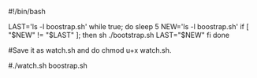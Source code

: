 #!/bin/bash

LAST='ls -l boostrap.sh'
while true; do
  sleep 5
  NEW='ls -l boostrap.sh'
  if [ "$NEW" != "$LAST" ]; then
    sh ./bootstrap.sh
    LAST="$NEW"
  fi
done


#Save it as watch.sh and do chmod u+x watch.sh. 

#./watch.sh boostrap.sh 